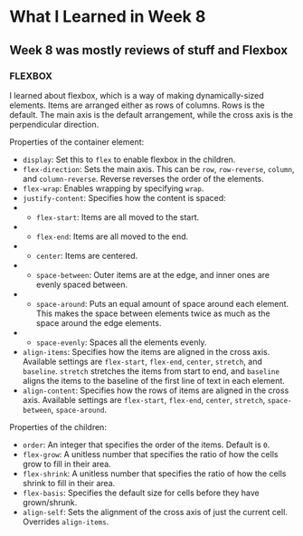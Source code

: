 # What I Learned in Week 8

## Week 8 was mostly reviews of stuff and Flexbox

### FLEXBOX ###

I learned about flexbox, which is a way of making dynamically-sized elements.  Items are arranged either as rows of columns.  Rows is the default.  The main axis is the default arrangement, while the cross axis is the perpendicular direction.

Properties of the container element:
- `display`: Set this to `flex` to enable flexbox in the children.
- `flex-direction`: Sets the main axis.  This can be `row`, `row-reverse`, `column`, and `column-reverse`.  Reverse reverses the order of the elements.
- `flex-wrap`: Enables wrapping by specifying `wrap`.
- `justify-content`: Specifies how the content is spaced:
- - `flex-start`: Items are all moved to the start.
- - `flex-end`: Items are all moved to the end.
- - `center`: Items are centered.
- - `space-between`: Outer items are at the edge, and inner ones are evenly spaced between.
- - `space-around`: Puts an equal amount of space around each element.  This makes the space between elements twice as much as the space around the edge elements.
- - `space-evenly`: Spaces all the elements evenly.
- `align-items`: Specifies how the items are aligned in the cross axis.  Available settings are `flex-start`, `flex-end`, `center`, `stretch`, and `baseline`.  `stretch` stretches the items from start to end, and `baseline` aligns the items to the baseline of the first line of text in each element.
- `align-content`: Specifies how the rows of items are aligned in the cross axis.  Available settings are `flex-start`, `flex-end`, `center`, `stretch`, `space-between`, `space-around`.

Properties of the children:
- `order`: An integer that specifies the order of the items.  Default is `0`.
- `flex-grow`: A unitless number that specifies the ratio of how the cells grow to fill in their area.
- `flex-shrink`: A unitless number that specifies the ratio of how the cells shrink to fill in their area.
- `flex-basis`: Specifies the default size for cells before they have grown/shrunk.
- `align-self`: Sets the alignment of the cross axis of just the current cell.  Overrides `align-items`.
